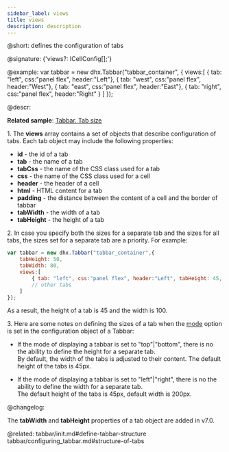 ```yaml
---
sidebar_label: views
title: views
description: description
---          
```


@short: defines the configuration of tabs

@signature: {'views?: ICellConfig[];'}

@example:
var tabbar = new dhx.Tabbar("tabbar_container", {
    views:[
        { tab: "left", css:"panel flex", header:"Left"},
        { tab: "west", css:"panel flex", header:"West"},
        { tab: "east", css:"panel flex", header:"East"},
        { tab: "right", css:"panel flex", header:"Right" }
    ]
});



@descr:

**Related sample**: [Tabbar. Tab size](https://snippet.dhtmlx.com/yy841z3j)

1\. The **views** array contains a set of objects that describe configuration of tabs. Each tab object may include the following properties:

- <b>id</b> - the id of a tab
- <b>tab</b> - the name of a tab
- <b>tabCss</b> - the name of the CSS class used for a tab
- <b>css</b> - the name of the CSS class used for a cell
- <b>header</b> - the header of a cell
- <b>html</b> - HTML content for a tab
- <b>padding</b> - the distance between the content of a cell and the border of tabbar
- <b>tabWidth</b> - the width of a tab
- <b>tabHeight</b> - the height of a tab

2\. In case you specify both the sizes for a separate tab and the sizes for all tabs, the sizes set for a separate tab are a priority. For example:

~~~js
var tabbar = new dhx.Tabbar("tabbar_container",{
    tabHeight: 50,
    tabWidth: 80,
    views:[
        { tab: "left", css:"panel flex", header:"Left", tabHeight: 45, tabWidth: 100},
        // other tabs
    ]
});
~~~

As a result, the height of a tab is 45 and the width is 100.

3\. Here are some notes on defining the sizes of a tab when the [mode](tabbar/api/tabbar_mode_config.md) option is set in the configuration object of a Tabbar:

- If the mode of displaying a tabbar is set to "top"|"bottom", there is no the ability to define the height for a separate tab. <br/>By default, the width of the tabs is adjusted to their content. The default height of the tabs is 45px. 

- If the mode of displaying a tabbar is set to "left"|"right", there is no the ability to define the width for a separate tab. <br/> The default height of the tabs is 45px, default width is 200px.


@changelog:

The **tabWidth** and **tabHeight** properties of a tab object are added in v7.0.

@related: 
tabbar/init.md#define-tabbar-structure
tabbar/configuring_tabbar.md#structure-of-tabs 